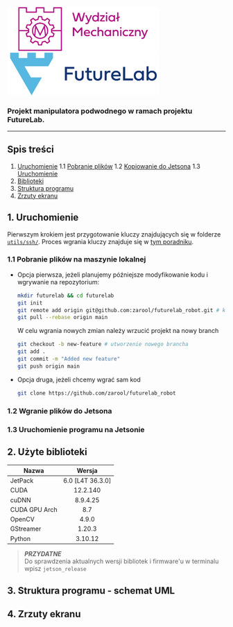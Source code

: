 
<img src="./docs/assets/pkwm.png" alt="PKWM logo" width="350"/> <img src="./docs/assets/futurelab.png" alt="FL logo" width="350"/>

### Projekt manipulatora podwodnego w ramach projektu FutureLab.

---

## Spis treści

1. [Uruchomienie](#startup)
    1.1 [Pobranie plików](#startup1)
    1.2 [Kopiowanie do Jetsona](#startup2)
    1.3 [Uruchomienie](#startup3)
2. [Biblioteki](#dependencies)
3. [Struktura programu](#uml)
4. [Zrzuty ekranu](#screenshots)

## 1. Uruchomienie

<a name="startup"></a>

Pierwszym krokiem jest przygotowanie kluczy znajdujących się w folderze [`utils/ssh/`](/utils/ssh).
Proces wgrania kluczy znajduje się w [tym poradniku](/docs/connect-to-jetson-ssh.md).


### 1.1 Pobranie plików na maszynie lokalnej

<a name="startup1"></a>

- Opcja pierwsza, jeżeli planujemy późniejsze modyfikowanie kodu i wgrywanie na repozytorium:

    ```bash
    mkdir futurelab && cd futurelab
    git init
    git remote add origin git@github.com:zarool/futurelab_robot.git # konieczne jest przygotowanie klucza SSH do GitHub
    git pull --rebase origin main 
    ```
    W celu wgrania nowych zmian należy wrzucić projekt na nowy branch

    ```bash
    git checkout -b new-feature # utworzenie nowego brancha
    git add .
    git commit -m "Added new feature"
    git push origin main
    ```

- Opcja druga, jeżeli chcemy wgrać sam kod

    ```bash
    git clone https://github.com/zarool/futurelab_robot
    ```

### 1.2 Wgranie plików do Jetsona

<a name="startup2"></a>


### 1.3 Uruchomienie programu na Jetsonie

<a name="startup3"></a>


## 2. Użyte biblioteki

<a name="dependencies"></a>

| Nazwa         | Wersja           | 
|---------------|:----------------:|
| JetPack       | 6.0 [L4T 36.3.0] |
| CUDA          | 12.2.140         |
| cuDNN         | 8.9.4.25         |
| CUDA GPU Arch | 8.7              | 
| OpenCV        | 4.9.0            | 
| GStreamer     | 1.20.3           |
| Python        | 3.10.12          |

>*__PRZYDATNE__* </br>
>Do sprawdzenia aktualnych wersji bibliotek i firmware'u w terminalu wpisz `jetson_release`

## 3. Struktura programu - schemat UML

<a name="uml"></a>

## 4. Zrzuty ekranu

<a name="screenshot"></a>
